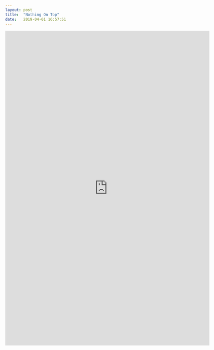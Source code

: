 ```yaml
---
layout: post
title:  "Nothing On Top"
date:   2019-04-01 16:57:51
---
```


<iframe src="https://player.vimeo.com/video/242854913" width="650" height="1000" frameborder="0" allow="autoplay; fullscreen" allowfullscreen></iframe>
